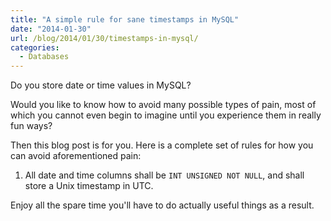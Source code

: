 ```yaml
---
title: "A simple rule for sane timestamps in MySQL"
date: "2014-01-30"
url: /blog/2014/01/30/timestamps-in-mysql/
categories:
  - Databases
---
```

Do you store date or time values in MySQL?

Would you like to know how to avoid many possible types of pain,
most of which you cannot even begin to imagine until you
experience them in really fun ways?

Then this blog post is for you. Here is a complete set of rules for how you can
avoid aforementioned pain:

1. All date and time columns shall be `INT UNSIGNED NOT NULL`, and shall store
	a Unix timestamp in UTC.

Enjoy all the spare time you'll have to do actually useful things as a result.
